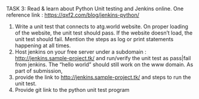 TASK 3:
Read & learn about Python Unit testing and Jenkins online. One reference link :
https://qxf2.com/blog/jenkins-python/
1. Write a unit test that connects to atg.world website. On proper loading of the website,
the unit test should pass. If the website doesn’t load, the unit test should fail. Mention
the steps as log or print statements happening at all times.
2. Host jenkins on your free server under a subdomain : http://jenkins.sample-project.tk/ and
run/verify the unit test as pass|fail from jenkins. The “hello world” should still work on
the www domain.
As part of submission,
1. provide the link to http://jenkins.sample-project.tk/ and steps to run the unit test.
2. Provide git link to the python unit test program
